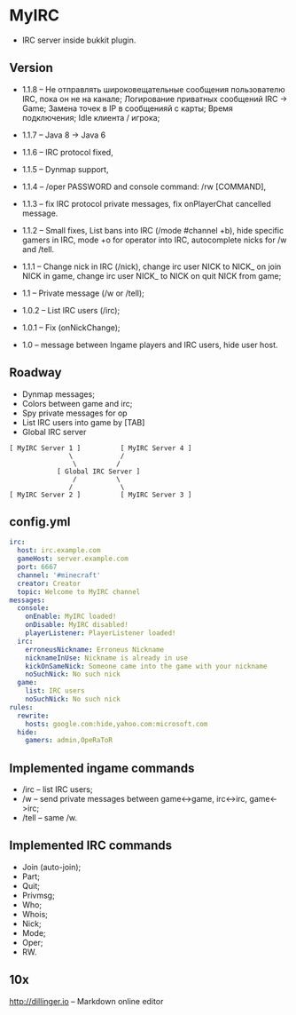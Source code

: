 MyIRC
=====

- IRC server inside bukkit plugin.

Version
----

- 1.1.8 – Не отправлять широковещательные сообщения пользователю IRC, пока он не на канале;
    Логирование приватных сообщений IRC -> Game;
    Замена точек в IP в сообщенияй с карты;
    Время подключения;
    Idle клиента / игрока;

- 1.1.7 – Java 8 -> Java 6
- 1.1.6 – IRC protocol fixed,
- 1.1.5 – Dynmap support,
- 1.1.4 – /oper PASSWORD and console command: /rw [COMMAND],
- 1.1.3 – fix IRC protocol private messages,
    fix onPlayerChat cancelled message.
- 1.1.2 – Small fixes,
    List bans into IRC (/mode #channel +b),
    hide specific gamers in IRC,
    mode +o for operator into IRC,
    autocomplete nicks for /w and /tell.
- 1.1.1 – Change nick in IRC (/nick),
    change irc user NICK to NICK_ on join NICK in game,
    change irc user NICK_ to NICK on quit NICK from game;
- 1.1 – Private message (/w or /tell);
- 1.0.2 – List IRC users (/irc);
- 1.0.1 – Fix (onNickChange);
- 1.0 – message between Ingame players and IRC users, hide user host.

Roadway
----

- Dynmap messages;
- Colors between game and irc;
- Spy private messages for op
- List IRC users into game by [TAB]
- Global IRC server

```
[ MyIRC Server 1 ]          [ MyIRC Server 4 ]
               \            /
                \          /
            [ Global IRC Server ]
                /          \
               /            \
[ MyIRC Server 2 ]          [ MyIRC Server 3 ]

```

config.yml
----

```yml
irc:
  host: irc.example.com
  gameHost: server.example.com
  port: 6667
  channel: '#minecraft'
  creator: Creator
  topic: Welcome to MyIRC channel
messages:
  console:
    onEnable: MyIRC loaded!
    onDisable: MyIRC disabled!
    playerListener: PlayerListener loaded!
  irc:
    erroneusNickname: Erroneus Nickname
    nicknameInUse: Nickname is already in use
    kickOnSameNick: Someone came into the game with your nickname
    noSuchNick: No such nick
  game:
    list: IRC users
    noSuchNick: No such nick
rules:
  rewrite:
    hosts: google.com:hide,yahoo.com:microsoft.com
  hide:
    gamers: admin,OpeRaToR

```

Implemented ingame commands
----

- /irc – list IRC users;
- /w – send private messages between game<->game, irc<->irc, game<->irc;
- /tell – same /w.

Implemented IRC commands
----

- Join (auto-join);
- Part;
- Quit;
- Privmsg;
- Who;
- Whois;
- Nick;
- Mode;
- Oper;
- RW.

10x
----
http://dillinger.io – Markdown online editor
